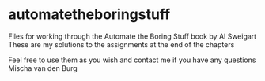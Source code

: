 # automatetheboringstuff
Files for working through the Automate the Boring Stuff book by Al Sweigart
These are my solutions to the assignments at the end of the chapters

Feel free to use them as you wish and contact me if you have any questions
Mischa van den Burg
